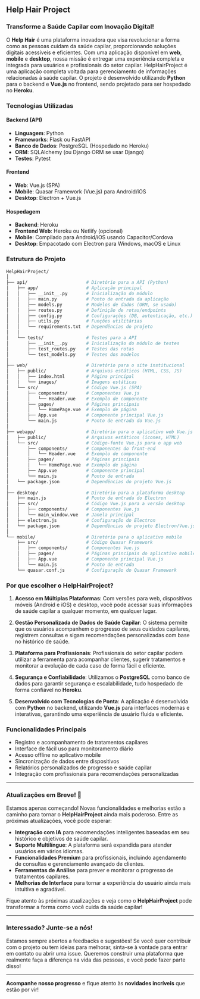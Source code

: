 ## Help Hair Project

### **Transforme a Saúde Capilar com Inovação Digital!**

O **Help Hair** é uma plataforma inovadora que visa revolucionar a forma como as pessoas cuidam da saúde capilar, proporcionando soluções digitais acessíveis e eficientes. Com uma aplicação disponível em **web**, **mobile** e **desktop**, nossa missão é entregar uma experiência completa e integrada para usuários e profissionais do setor capilar. HelpHairProject é uma aplicação completa voltada para gerenciamento de informações relacionadas à saúde capilar. O projeto é desenvolvido utilizando **Python** para o backend e **Vue.js** no frontend, sendo projetado para ser hospedado no **Heroku**.

### Tecnologias Utilizadas

#### Backend (API)
- **Linguagem**: Python
- **Frameworks**: Flask ou FastAPI
- **Banco de Dados**: PostgreSQL (Hospedado no Heroku)
- **ORM**: SQLAlchemy (ou Django ORM se usar Django)
- **Testes**: Pytest

#### Frontend
- **Web**: Vue.js (SPA)
- **Mobile**: Quasar Framework (Vue.js) para Android/iOS
- **Desktop**: Electron + Vue.js

#### Hospedagem
- **Backend**: Heroku
- **Frontend Web**: Heroku ou Netlify (opcional)
- **Mobile**: Compilado para Android/iOS usando Capacitor/Cordova
- **Desktop**: Empacotado com Electron para Windows, macOS e Linux

### Estrutura do Projeto

```bash
HelpHairProject/
│
├── api/                      # Diretório para a API (Python)
│   ├── app/                  # Aplicação principal
│   │   ├── __init__.py       # Inicialização do módulo
│   │   ├── main.py           # Ponto de entrada da aplicação
│   │   ├── models.py         # Modelos de dados (ORM, se usado)
│   │   ├── routes.py         # Definição de rotas/endpoints
│   │   ├── config.py         # Configurações (DB, autenticação, etc.)
│   │   ├── utils.py          # Funções utilitárias
│   │   └── requirements.txt  # Dependências do projeto
│   │
│   └── tests/                # Testes para a API
│       ├── __init__.py       # Inicialização do módulo de testes
│       ├── test_routes.py    # Testes das rotas
│       └── test_models.py    # Testes dos modelos
│
├── web/                      # Diretório para o site institucional
│   ├── public/               # Arquivos estáticos (HTML, CSS, JS)
│   │   ├── index.html        # Página principal
│   │   └── images/           # Imagens estáticas
│   └── src/                  # Código Vue.js (SPA)
│       ├── components/       # Componentes Vue.js
│       │   └── Header.vue    # Exemplo de componente
│       ├── pages/            # Páginas principais
│       │   └── HomePage.vue  # Exemplo de página
│       ├── App.vue           # Componente principal Vue.js
│       └── main.js           # Ponto de entrada do Vue.js
│
├── webapp/                   # Diretório para o aplicativo web Vue.js
│   ├── public/               # Arquivos estáticos (ícones, HTML)
│   └── src/                  # Código-fonte Vue.js para o app web
│       ├── components/       # Componentes do front-end
│       │   └── Header.vue    # Exemplo de componente
│       ├── pages/            # Páginas principais
│       │   └── HomePage.vue  # Exemplo de página
│       ├── App.vue           # Componente principal
│       └── main.js           # Ponto de entrada
│   └── package.json          # Dependências do projeto Vue.js
│
├── desktop/                  # Diretório para a plataforma desktop
│   ├── main.js               # Ponto de entrada do Electron
│   ├── src/                  # Código Vue.js para a versão desktop
│   │   ├── components/       # Componentes Vue.js
│   │   └── main_window.vue   # Janela principal
│   ├── electron.js           # Configuração do Electron
│   └── package.json          # Dependências do projeto Electron/Vue.js
│
└── mobile/                   # Diretório para o aplicativo mobile
    ├── src/                  # Código Quasar Framework
    │   ├── components/       # Componentes Vue.js
    │   ├── pages/            # Páginas principais do aplicativo mobile
    │   ├── App.vue           # Componente principal Vue.js
    │   └── main.js           # Ponto de entrada
    └── quasar.conf.js        # Configuração do Quasar Framework
```

### **Por que escolher o HelpHairProject?**

1. **Acesso em Múltiplas Plataformas**: Com versões para web, dispositivos móveis (Android e iOS) e desktop, você pode acessar suas informações de saúde capilar a qualquer momento, em qualquer lugar.
   
2. **Gestão Personalizada de Dados de Saúde Capilar**: O sistema permite que os usuários acompanhem o progresso de seus cuidados capilares, registrem consultas e sigam recomendações personalizadas com base no histórico de saúde.

3. **Plataforma para Profissionais**: Profissionais do setor capilar podem utilizar a ferramenta para acompanhar clientes, sugerir tratamentos e monitorar a evolução de cada caso de forma fácil e eficiente.

4. **Segurança e Confiabilidade**: Utilizamos o **PostgreSQL** como banco de dados para garantir segurança e escalabilidade, tudo hospedado de forma confiável no **Heroku**.

5. **Desenvolvido com Tecnologias de Ponta**: A aplicação é desenvolvida com **Python** no backend, utilizando **Vue.js** para interfaces modernas e interativas, garantindo uma experiência de usuário fluida e eficiente.

### **Funcionalidades Principais**

- Registro e acompanhamento de tratamentos capilares
- Interface de fácil uso para monitoramento diário
- Acesso offline no aplicativo mobile
- Sincronização de dados entre dispositivos
- Relatórios personalizados de progresso e saúde capilar
- Integração com profissionais para recomendações personalizadas

---

### **Atualizações em Breve! 🚀**

Estamos apenas começando! Novas funcionalidades e melhorias estão a caminho para tornar o **HelpHairProject** ainda mais poderoso. Entre as próximas atualizações, você pode esperar:

- **Integração com IA** para recomendações inteligentes baseadas em seu histórico e objetivos de saúde capilar.
- **Suporte Multilíngue**: A plataforma será expandida para atender usuários em vários idiomas.
- **Funcionalidades Premium** para profissionais, incluindo agendamento de consultas e gerenciamento avançado de clientes.
- **Ferramentas de Análise** para prever e monitorar o progresso de tratamentos capilares.
- **Melhorias de Interface** para tornar a experiência do usuário ainda mais intuitiva e agradável.

Fique atento às próximas atualizações e veja como o **HelpHairProject** pode transformar a forma como você cuida da saúde capilar!

---

### **Interessado? Junte-se a nós!**

Estamos sempre abertos a feedbacks e sugestões! Se você quer contribuir com o projeto ou tem ideias para melhorar, sinta-se à vontade para entrar em contato ou abrir uma issue. Queremos construir uma plataforma que realmente faça a diferença na vida das pessoas, e você pode fazer parte disso!

---

**Acompanhe nosso progresso** e fique atento às **novidades incríveis** que estão por vir!
